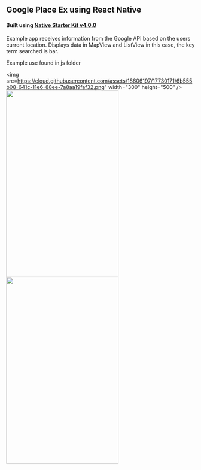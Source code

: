 
## Google Place Ex using React Native
 
 <h4>Built using <a href="https://github.com/start-react/native-starter-kit#native-starter-kit-v400"> Native Starter Kit v4.0.0</a></h4>
 <p>Example app receives information from the Google API based on the users current location. Displays data in MapView and ListView in this case, the key term searched is bar.</p>
 <p>Example use found in js folder</p>

<img src=https://cloud.githubusercontent.com/assets/18606197/17730171/6b555b08-641c-11e6-88ee-7a8aa19faf32.png"  width="300" height="500" />
<img src="https://cloud.githubusercontent.com/assets/18606197/17730170/6b53377e-641c-11e6-8544-8aafb891abd0.png"  width="300" height="500" />
<img src="https://cloud.githubusercontent.com/assets/18606197/17730172/6b5e18f6-641c-11e6-903d-a3ca7cacac4c.png"  width="300" height="500" />




